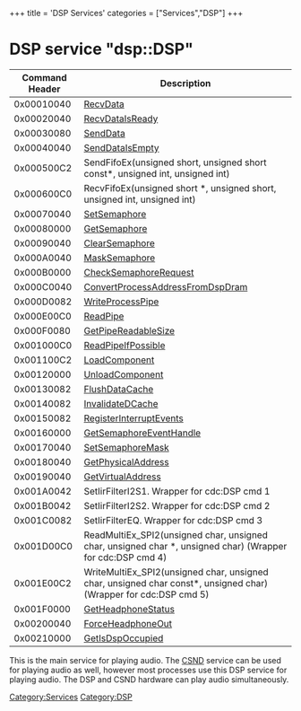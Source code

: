 +++
title = 'DSP Services'
categories = ["Services","DSP"]
+++

# DSP service "dsp::DSP"

| Command Header | Description                                                                                                       |
|----------------|-------------------------------------------------------------------------------------------------------------------|
| 0x00010040     | [RecvData](DSP:RecvData "wikilink")                                                                               |
| 0x00020040     | [RecvDataIsReady](DSP:RecvDataIsReady "wikilink")                                                                 |
| 0x00030080     | [SendData](DSP:SendData "wikilink")                                                                               |
| 0x00040040     | [SendDataIsEmpty](DSP:SendDataIsEmpty "wikilink")                                                                 |
| 0x000500C2     | SendFifoEx(unsigned short, unsigned short const\*, unsigned int, unsigned int)                                    |
| 0x000600C0     | RecvFifoEx(unsigned short \*, unsigned short, unsigned int, unsigned int)                                         |
| 0x00070040     | [SetSemaphore](DSP:SetSemaphore "wikilink")                                                                       |
| 0x00080000     | [GetSemaphore](DSP:GetSemaphore "wikilink")                                                                       |
| 0x00090040     | [ClearSemaphore](DSP:ClearSemaphore "wikilink")                                                                   |
| 0x000A0040     | [MaskSemaphore](DSP:MaskSemaphore "wikilink")                                                                     |
| 0x000B0000     | [CheckSemaphoreRequest](DSP:CheckSemaphoreRequest "wikilink")                                                     |
| 0x000C0040     | [ConvertProcessAddressFromDspDram](DSP:ConvertProcessAddressFromDspDram "wikilink")                               |
| 0x000D0082     | [WriteProcessPipe](DSP:WriteProcessPipe "wikilink")                                                               |
| 0x000E00C0     | [ReadPipe](DSP:ReadPipe "wikilink")                                                                               |
| 0x000F0080     | [GetPipeReadableSize](DSP:GetPipeReadableSize "wikilink")                                                         |
| 0x001000C0     | [ReadPipeIfPossible](DSP:ReadPipeIfPossible "wikilink")                                                           |
| 0x001100C2     | [LoadComponent](DSP:LoadComponent "wikilink")                                                                     |
| 0x00120000     | [UnloadComponent](DSP:UnloadComponent "wikilink")                                                                 |
| 0x00130082     | [FlushDataCache](DSP:FlushDataCache "wikilink")                                                                   |
| 0x00140082     | [InvalidateDCache](DSP:InvalidateDCache "wikilink")                                                               |
| 0x00150082     | [RegisterInterruptEvents](DSP:RegisterInterruptEvents "wikilink")                                                 |
| 0x00160000     | [GetSemaphoreEventHandle](DSP:GetSemaphoreEventHandle "wikilink")                                                 |
| 0x00170040     | [SetSemaphoreMask](DSP:SetSemaphoreMask "wikilink")                                                               |
| 0x00180040     | [GetPhysicalAddress](DSP:GetPhysicalAddress "wikilink")                                                           |
| 0x00190040     | [GetVirtualAddress](DSP:GetVirtualAddress "wikilink")                                                             |
| 0x001A0042     | SetIirFilterI2S1. Wrapper for cdc:DSP cmd 1                                                                       |
| 0x001B0042     | SetIirFilterI2S2. Wrapper for cdc:DSP cmd 2                                                                       |
| 0x001C0082     | SetIirFilterEQ. Wrapper for cdc:DSP cmd 3                                                                         |
| 0x001D00C0     | ReadMultiEx_SPI2(unsigned char, unsigned char, unsigned char \*, unsigned char) (Wrapper for cdc:DSP cmd 4)       |
| 0x001E00C2     | WriteMultiEx_SPI2(unsigned char, unsigned char, unsigned char const\*, unsigned char) (Wrapper for cdc:DSP cmd 5) |
| 0x001F0000     | [GetHeadphoneStatus](DSP:GetHeadphoneStatus "wikilink")                                                           |
| 0x00200040     | [ForceHeadphoneOut](DSP:ForceHeadphoneOut "wikilink")                                                             |
| 0x00210000     | [GetIsDspOccupied](DSP:GetIsDspOccupied "wikilink")                                                               |

This is the main service for playing audio. The
[CSND](CSND_Services "wikilink") service can be used for playing audio
as well, however most processes use this DSP service for playing audio.
The DSP and CSND hardware can play audio simultaneously.

[Category:Services](Category:Services "wikilink")
[Category:DSP](Category:DSP "wikilink")
